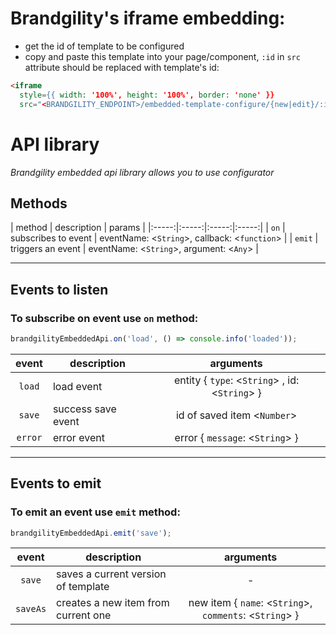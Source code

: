 # Brandgility's iframe embedding:
- get the id of template to be configured
- copy and paste this template into your page/component, `:id` in `src` attribute should be replaced with template's id:
```html
<iframe
  style={{ width: '100%', height: '100%', border: 'none' }}
  src="<BRANDGILITY_ENDPOINT>/embedded-template-configure/{new|edit}/:id" />
```

# API library
*Brandgility embedded api library allows you to use configurator*

## Methods

| method | description | params |
|:-----:|:-----:|:-----:|:-----:|
| `on` | subscribes to event | eventName: <`String`>, callback: <`function`> |
| `emit` | triggers an event | eventName: <`String`>, argument: <`Any`> |

*****

## Events to listen
### To subscribe on event use `on` method:
```js
brandgilityEmbeddedApi.on('load', () => console.info('loaded'));
```

| event |description|arguments|
|:-----:|-----|:-----:|
| `load` | load event | entity { `type`: <`String`> , id: <`String`> } |
| `save` | success save event | id of saved item <`Number`> |
| `error` | error event | error { `message`: <`String`> } |

*****

## Events to emit
### To emit an event use `emit` method:
```js
brandgilityEmbeddedApi.emit('save');
```

| event |description | arguments |
|:-----:|-----|:-----:|
| `save` | saves a current version of template | - |
| `saveAs` | creates a new item from current one | new item { `name`: <`String`>, `comments`: <`String`> } |

